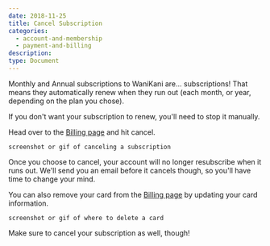 ```yaml
---
date: 2018-11-25
title: Cancel Subscription
categories:
  - account-and-membership
  - payment-and-billing
description:
type: Document
---
```


Monthly and Annual subscriptions to WaniKani are... subscriptions! That means they automatically renew when they run out (each month, or year, depending on the plan you chose).

If you don't want your subscription to renew, you'll need to stop it manually.

Head over to the [Billing page](https://www.wanikani.com/account/subscription/billing) and hit cancel.

`screenshot or gif of canceling a subscription`

Once you choose to cancel, your account will no longer resubscribe when it runs out. We'll send you an email before it cancels though, so you'll have time to change your mind.

You can also remove your card from the [Billing page](https://www.wanikani.com/account/subscription/billing) by updating your card information.

`screenshot or gif of where to delete a card`

Make sure to cancel your subscription as well, though!
